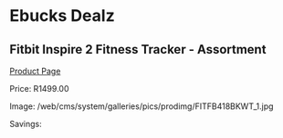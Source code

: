 
# Ebucks Dealz
## Fitbit Inspire 2 Fitness Tracker - Assortment
[Product Page](https://www.ebucks.com/web/shop/productSelected.do?prodId=1047361368&catId=1233319732)

Price: R1499.00

Image: /web/cms/system/galleries/pics/prodimg/FITFB418BKWT_1.jpg

Savings: 


	